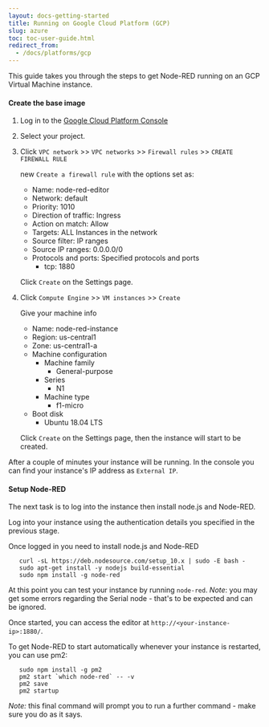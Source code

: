 ```yaml
---
layout: docs-getting-started
title: Running on Google Cloud Platform (GCP)
slug: azure
toc: toc-user-guide.html
redirect_from:
  - /docs/platforms/gcp
---
```


This guide takes you through the steps to get Node-RED running on an GCP
Virtual Machine instance.

#### Create the base image

1. Log in to the [Google Cloud Platform Console](https://console.cloud.google.com/)

1. Select your project.

1. Click `VPC network` >> `VPC networks` >> `Firewall rules` >> `CREATE FIREWALL RULE`

   new `Create a firewall rule` with the options set as:
     - Name: node-red-editor
     - Network: default
     - Priority: 1010
     - Direction of traffic: Ingress
     - Action on match: Allow
     - Targets: ALL Instances in the network
     - Source filter: IP ranges
     - Source IP ranges: 0.0.0.0/0 
     - Protocols and ports: Specified protocols and ports
       - tcp: 1880

   Click `Create` on the Settings page.

1. Click `Compute Engine` >> `VM instances` >> `Create`

   Give your machine info 
     - Name: node-red-instance
     - Region: us-central1
     - Zone: us-central1-a
     - Machine configuration
       - Machine family
         - General-purpose
       - Series
         - N1
       - Machine type
         - f1-micro
     - Boot disk
       - Ubuntu 18.04 LTS

   Click `Create` on the Settings page, then the instance will start to be created.
 
After a couple of minutes your instance will be running. In the console
you can find your instance's IP address as `External IP`.

#### Setup Node-RED

The next task is to log into the instance then install node.js and Node-RED.

Log into your instance using the authentication details you specified in the
previous stage.

Once logged in you need to install node.js and Node-RED

       curl -sL https://deb.nodesource.com/setup_10.x | sudo -E bash -
       sudo apt-get install -y nodejs build-essential
       sudo npm install -g node-red


At this point you can test your instance by running `node-red`. *Note*: you may
get some errors regarding the Serial node - that's to be expected and can be
ignored.

Once started, you can access the editor at `http://<your-instance-ip>:1880/`.

To get Node-RED to start automatically whenever your instance is restarted, you
can use pm2:

       sudo npm install -g pm2
       pm2 start `which node-red` -- -v
       pm2 save
       pm2 startup

*Note:* this final command will prompt you to run a further command - make sure you do as it says.
